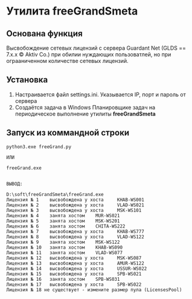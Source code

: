 #  Утилита freeGrandSmeta 

## Основана функция 
 Высвобождение сетевых лицензий с сервера Guardant Net (GLDS == 7.x.x © Aktiv Co.) при обилии нуждающих пользоватлей, но при ограаниченном количестве сетевых лицензий.

## Установка 
 1. Настраивается файл settings.ini. Указывается IP, порт и пароль от сервера
 1. Создаётся задача в Windows Планировщике задач на периодическое выполнение утилиты **freeGrandSmeta**
	

## Запуск из коммандной строки

```
python3.exe freeGrand.py

ИЛИ

freeGrand.exe


ВЫВОД:

D:\soft\freeGrandSmeta\freeGrand.exe
Лицензия № 1    высвобождена у хоста     KHAB-WS001
Лицензия № 2    высвобождена у хоста     VLAD-WS021
Лицензия № 3    высвобождена у хоста     MSK-WS101
Лицензия № 4    занята хостом    MUR-WS021
Лицензия № 5    занята хостом    MSK-WS201
Лицензия № 6    занята хостом    CHITA-WS222
Лицензия № 7    высвобождена у хоста     KHAB-WS777
Лицензия № 8    высвобождена у хоста     VLAD-WS122
Лицензия № 9    занята хостом    MSK-WS122
Лицензия № 10   занята хостом    KHAB-WS090
Лицензия № 11   занята хостом    VLAD-WS077
Лицензия № 12   высвобождена у хоста     MSK-WS087
Лицензия № 13   высвобождена у хоста     AMUR-WS122
Лицензия № 14   высвобождена у хоста     USSUR-WS022
Лицензия № 15   высвобождена у хоста     SPB-WS021
Лицензия № 16   занята хостом    SPB-WS031
Лицензия № 17   высвобождена у хоста     SPB-WS022
Лицензия № 18 не существует - измените размер пула (LicensesPool)


```




